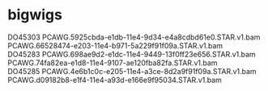 # bigwigs
DO45303	
PCAWG.5925cbda-e1db-11e4-9d34-e4a8cdbd61e0.STAR.v1.bam	
PCAWG.66528474-e203-11e4-b971-5a229f91f09a.STAR.v1.bam	
DO45283	
PCAWG.698ae9d2-e1dc-11e4-9449-13f0ff23e656.STAR.v1.bam	
PCAWG.74fa82ea-e1d8-11e4-9107-ae120fba82fa.STAR.v1.bam	
DO45285	
PCAWG.4e6b1c0c-e205-11e4-a3ce-8d2a9f91f09a.STAR.v1.bam	
PCAWG.d09182b8-e1f4-11e4-a93d-e166e9f95034.STAR.v1.bam	
